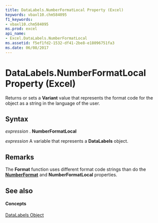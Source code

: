 ```yaml
---
title: DataLabels.NumberFormatLocal Property (Excel)
keywords: vbaxl10.chm584095
f1_keywords:
- vbaxl10.chm584095
ms.prod: excel
api_name:
- Excel.DataLabels.NumberFormatLocal
ms.assetid: f5ef1fd2-1532-df41-2be8-e18096751fa3
ms.date: 06/08/2017
---
```



# DataLabels.NumberFormatLocal Property (Excel)

Returns or sets a **Variant** value that represents the format code for the object as a string in the language of the user.


## Syntax

 _expression_ . **NumberFormatLocal**

 _expression_ A variable that represents a **DataLabels** object.


## Remarks

The **Format** function uses different format code strings than do the **[NumberFormat](datalabels-numberformat-property-excel.md)** and **NumberFormatLocal** properties.


## See also


#### Concepts


[DataLabels Object](datalabels-object-excel.md)

